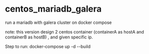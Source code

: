 # centos_mariadb_galera
run a mariadb with galera cluster on docker compose

note:
this version design 2 centos container (containerA as hostA and containerB as hostB)
, and given specific ip.

Step to run:
docker-compose up -d --build